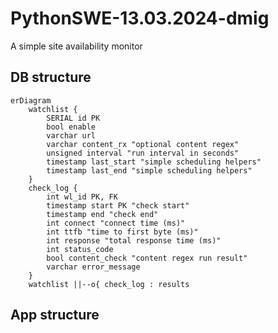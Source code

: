 # PythonSWE-13.03.2024-dmig
A simple site availability monitor

## DB structure
```mermaid
erDiagram
    watchlist {
        SERIAL id PK
        bool enable
        varchar url
        varchar content_rx "optional content regex"
        unsigned interval "run interval in seconds"
        timestamp last_start "simple scheduling helpers"
        timestamp last_end "simple scheduling helpers"
    }
    check_log {
        int wl_id PK, FK
        timestamp start PK "check start"
        timestamp end "check end"
        int connect "connect time (ms)"
        int ttfb "time to first byte (ms)"
        int response "total response time (ms)"
        int status_code
        bool content_check "content regex run result"
        varchar error_message
    }
    watchlist ||--o{ check_log : results
```

## App structure
```mermaid

```
